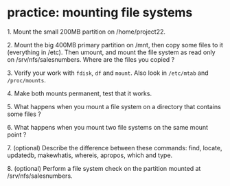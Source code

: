# practice: mounting file systems

1\. Mount the small 200MB partition on /home/project22.

2\. Mount the big 400MB primary partition on /mnt, then copy some files
to it (everything in /etc). Then umount, and mount the file system as
read only on /srv/nfs/salesnumbers. Where are the files you copied ?

3\. Verify your work with `fdisk`, `df` and `mount`. Also look in
`/etc/mtab` and `/proc/mounts`.

4\. Make both mounts permanent, test that it works.

5\. What happens when you mount a file system on a directory that
contains some files ?

6\. What happens when you mount two file systems on the same mount point
?

7\. (optional) Describe the difference between these commands: find,
locate, updatedb, makewhatis, whereis, apropos, which and type.

8\. (optional) Perform a file system check on the partition mounted at
/srv/nfs/salesnumbers.
